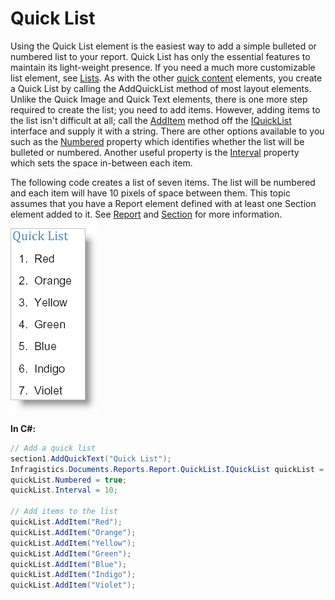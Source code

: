 ﻿<!--
|metadata|
{
    "fileName": "documentengine-quick-list",
    "controlName": "Infragistics Document Library",
    "tags": ["Layouts","Reporting"]
}
|metadata|
-->

# Quick List

Using the Quick List element is the easiest way to add a simple bulleted or numbered list to your report. Quick List has only the essential features to maintain its light-weight presence. If you need a much more customizable list element, see [Lists](DocumentEngine-Lists.html). As with the other [quick content](DocumentEngine-Quick-Content.html) elements, you create a Quick List by calling the AddQuickList method of most layout elements. Unlike the Quick Image and Quick Text elements, there is one more step required to create the list; you need to add items. However, adding items to the list isn't difficult at all; call the [AddItem](Infragistics.Web.Mvc.Documents.Reports~Infragistics.Documents.Reports.Report.QuickList.IQuickList~AddItem.html) method off the [IQuickList](Infragistics.Web.Mvc.Documents.Reports~Infragistics.Documents.Reports.Report.QuickList.IQuickList.html) interface and supply it with a string. There are other options available to you such as the [Numbered](Infragistics.Web.Mvc.Documents.Reports~Infragistics.Documents.Reports.Report.QuickList.IQuickList~Numbered.html) property which identifies whether the list will be bulleted or numbered. Another useful property is the [Interval](Infragistics.Web.Mvc.Documents.Reports~Infragistics.Documents.Reports.Report.QuickList.IQuickList~Interval.html) property which sets the space in-between each item.

The following code creates a list of seven items. The list will be numbered and each item will have 10 pixels of space between them. This topic assumes that you have a Report element defined with at least one Section element added to it. See [Report](DocumentEngine-Report.html "Explains the report object that's available in the document engine.") and [Section](DocumentEngine-Section.html "Explains the section element available in the document engine.") for more information.

![](images/DocumentEngine_Quick_List_01.png)

**In C#:**

```csharp
// Add a quick list
section1.AddQuickText("Quick List");
Infragistics.Documents.Reports.Report.QuickList.IQuickList quickList =   section1.AddQuickList();
quickList.Numbered = true;
quickList.Interval = 10;

// Add items to the list
quickList.AddItem("Red");
quickList.AddItem("Orange");
quickList.AddItem("Yellow");
quickList.AddItem("Green");
quickList.AddItem("Blue");
quickList.AddItem("Indigo");
quickList.AddItem("Violet");
```